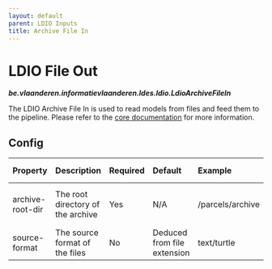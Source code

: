 ```yaml
---
layout: default
parent: LDIO Inputs
title: Archive File In
---
```


# LDIO File Out
***be.vlaanderen.informatievlaanderen.ldes.ldio.LdioArchiveFileIn***

The LDIO Archive File In is used to read models from files and feed them to the pipeline.
Please refer to the [core documentation](../../core/ldi-inputs/file-archiving.md) for more information.

## Config

| Property         | Description                       | Required | Default                     | Example          | Supported values                |
|:-----------------|:----------------------------------|:---------|:----------------------------|:-----------------|:--------------------------------|
| archive-root-dir | The root directory of the archive | Yes      | N/A                         | /parcels/archive | Linux (+ Mac) and Windows paths |
| source-format    | The source format of the files    | No       | Deduced from file extension | text/turtle      | Any Jena supported format       |